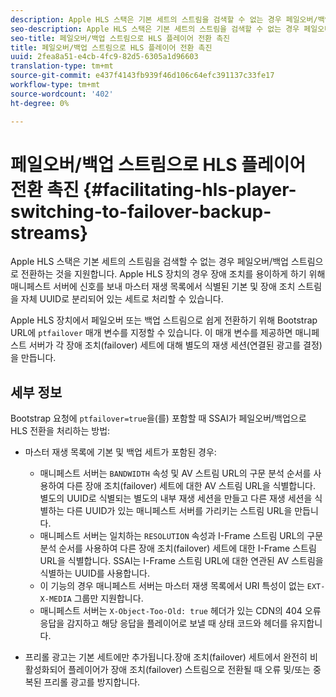 ```yaml
---
description: Apple HLS 스택은 기본 세트의 스트림을 검색할 수 없는 경우 페일오버/백업 스트림으로 전환하는 것을 지원합니다. Apple HLS 장치의 경우 장애 조치를 용이하게 하기 위해 매니페스트 서버에 신호를 보내 마스터 재생 목록에서 식별된 기본 및 장애 조치 스트림을 자체 UUID로 분리되어 있는 세트로 처리할 수 있습니다.
seo-description: Apple HLS 스택은 기본 세트의 스트림을 검색할 수 없는 경우 페일오버/백업 스트림으로 전환하는 것을 지원합니다. Apple HLS 장치의 경우 장애 조치를 용이하게 하기 위해 매니페스트 서버에 신호를 보내 마스터 재생 목록에서 식별된 기본 및 장애 조치 스트림을 자체 UUID로 분리되어 있는 세트로 처리할 수 있습니다.
seo-title: 페일오버/백업 스트림으로 HLS 플레이어 전환 촉진
title: 페일오버/백업 스트림으로 HLS 플레이어 전환 촉진
uuid: 2fea8a51-e4cb-4fc9-82d5-6305a1d96603
translation-type: tm+mt
source-git-commit: e437f4143fb939f46d106c64efc391137c33fe17
workflow-type: tm+mt
source-wordcount: '402'
ht-degree: 0%

---
```



# 페일오버/백업 스트림으로 HLS 플레이어 전환 촉진 {#facilitating-hls-player-switching-to-failover-backup-streams}

Apple HLS 스택은 기본 세트의 스트림을 검색할 수 없는 경우 페일오버/백업 스트림으로 전환하는 것을 지원합니다. Apple HLS 장치의 경우 장애 조치를 용이하게 하기 위해 매니페스트 서버에 신호를 보내 마스터 재생 목록에서 식별된 기본 및 장애 조치 스트림을 자체 UUID로 분리되어 있는 세트로 처리할 수 있습니다.

Apple HLS 장치에서 페일오버 또는 백업 스트림으로 쉽게 전환하기 위해 Bootstrap URL에 `ptfailover` 매개 변수를 지정할 수 있습니다. 이 매개 변수를 제공하면 매니페스트 서버가 각 장애 조치(failover) 세트에 대해 별도의 재생 세션(연결된 광고를 결정)을 만듭니다.

## 세부 정보

Bootstrap 요청에 `ptfailover=true`을(를) 포함할 때 SSAI가 페일오버/백업으로 HLS 전환을 처리하는 방법:

* 마스터 재생 목록에 기본 및 백업 세트가 포함된 경우:

   * 매니페스트 서버는 `BANDWIDTH` 속성 및 AV 스트림 URL의 구문 분석 순서를 사용하여 다른 장애 조치(failover) 세트에 대한 AV 스트림 URL을 식별합니다. 별도의 UUID로 식별되는 별도의 내부 재생 세션을 만들고 다른 재생 세션을 식별하는 다른 UUID가 있는 매니페스트 서버를 가리키는 스트림 URL을 만듭니다.
   * 매니페스트 서버는 일치하는 `RESOLUTION` 속성과 I-Frame 스트림 URL의 구문 분석 순서를 사용하여 다른 장애 조치(failover) 세트에 대한 I-Frame 스트림 URL을 식별합니다. SSAI는 I-Frame 스트림 URL에 대한 연관된 AV 스트림을 식별하는 UUID를 사용합니다.
   * 이 기능의 경우 매니페스트 서버는 마스터 재생 목록에서 URI 특성이 없는 `EXT-X-MEDIA` 그룹만 지원합니다.
   * 매니페스트 서버는 `X-Object-Too-Old: true` 헤더가 있는 CDN의 404 오류 응답을 감지하고 해당 응답을 플레이어로 보낼 때 상태 코드와 헤더를 유지합니다.

* 프리롤 광고는 기본 세트에만 추가됩니다.장애 조치(failover) 세트에서 완전히 비활성화되어 플레이어가 장애 조치(failover) 스트림으로 전환될 때 오류 및/또는 중복된 프리롤 광고를 방지합니다.

